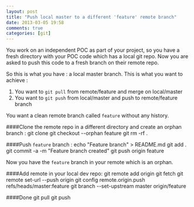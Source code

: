 ```yaml
---
layout: post
title: "Push local master to a different 'feature' remote branch"
date: 2013-03-05 19:58
comments: true
categories: [git]
---
```


You work on an independent POC as part of your project,
so you have a fresh directory with your POC code which has a local git repo.
Now you are asked to push this code to a fresh branch on their remote repo.

So this is what you have : a local master branch. This is what you want to achieve : 

1. You want to `git pull` from remote/feature and merge on local/master
2. You want to `git push` from local/master and push to remote/feature branch

You want a clean remote branch called `feature` without any history.

####Clone the remote repo in a different directory and create an orphan branch :
    git clone <remote repo url>
    git checkout --orphan feature
    git rm -rf .


####Push `feature` branch :
    echo "Feature branch" > README.md
    git add .
    git commit -a -m "Feature branch created"
    git push origin feature

Now you have the `feature` branch in your remote which is an orphan.

####Add remote in your local dev repo:
    git remote add origin <remote repo url>
    git fetch
    git remote set-url --push origin <remote repo url>
    git config remote.origin.push refs/heads/master:feature
    git branch --set-upstream master origin/feature

####Done
    git pull
    git push

